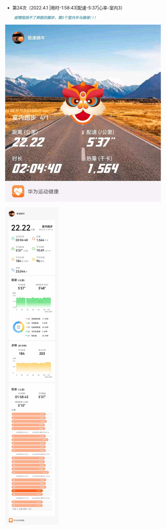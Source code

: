 - 第24次（2022.4.1 |用时-1:58:43|配速-5:37|心率-室内3）
```markdown
    疫情阻挡不了奔跑的脚步，第3个室内半马继续!!!
``` 
![详情](./半马-20220401b.jpg)
  
![详情](./半马-20220401.jpg)
